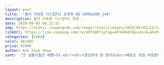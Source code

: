 ```yaml
---
layout: post 
title:  "휠라 아동용 디스럽터2 운동화 KD 3GM01089_140" 
description: 휠라 아동용 디스럽터2 운동 ..
date: 2020-09-05 06:22:51 
img: https://static.coupangcdn.com/image/retail/images/2020/06/03/13/1/b245e1df-c17e-4192-afb4-514c1e64a56d.jpg 
linkUrl: https://link.coupang.com/re/AFFSDP?lptag=AF3600438&subid=ahnPublicAsk&pageKey=2006006741&itemId=2840132319&vendorItemId=70822415832&traceid=V0-113-cebc33917503f548 
categories: [1004] 
color: 4A148C 
price: 42480 
author: Ask View Shop 
cont:  "굿 실물이훨씬 예쁩니다.<br/><br/>깔끔하게 잘 왔어요<br/>배송도 당일 바로받아 기분좋아요<br/>우리딸 2학기 선물로 210 구매했어요 키 125 몸무게 23킬로 실측 207cm 발큰아이 구요.<br/>  나키 1학기때 200 사서 두번신고 빠빠이 했는데 이번 필라가 안신은듯 편하다며 너무좋아하네요.<br/> 발볼 넓은아이들에게도 가볍게 신기시기 추천요 파스텔색상 참 이뻐요<br/>이 상품은<br/>이상없이 매우 좋습니다<br/>장난감 같을까봐걱정했는데 마감도좋고<br/>좋았어요.<br/><br/>한치수 크게 꼭 주문해야해요<br/>" 
---
```

